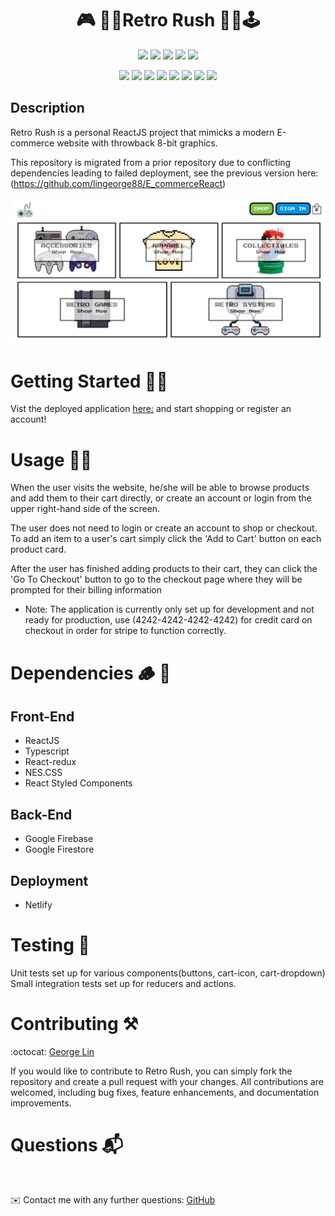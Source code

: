 <h1 align="center">🎮 👾🤖Retro Rush 🤖👾🕹️ </h1>

<p align="center">
    <img src="https://img.shields.io/github/repo-size/lingeorge88/8bitGamesV2" />
    <img src="https://img.shields.io/github/languages/top/lingeorge88/8bitGamesV2"  />
    <img src="https://img.shields.io/github/issues/lingeorge88/8bitGamesV2" />
    <img src="https://img.shields.io/github/last-commit/lingeorge88/8bitGamesV2" >
    <a href="https://github.com/lingeorge88/8bitGamesV2""><img src="https://img.shields.io/github/stars/lingeorge88/8bitGamesV2?style=social" target="_blank" /></a>
</p>


<p align="center">
    <img src="https://img.shields.io/badge/ReactJS-75D1FF"  />
    <img src="https://img.shields.io/badge/ReactTestingLibrary-green" />
    <img src="https://img.shields.io/badge/Typescript-blue" />
    <img src="https://img.shields.io/badge/ReactRedux-purple" />
    <img src="https://img.shields.io/badge/Nes.CSS-yellow" />
    <img src="https://img.shields.io/badge/Netlify-orange" />
    <img src="https://img.shields.io/badge/Stripe-violet" />
    <img src="https://img.shields.io/badge/ReduxPersist-pink" />

</p>


## Description
Retro Rush is a personal ReactJS project that mimicks a modern E-commerce website with throwback 8-bit graphics.  

This repository is migrated from a prior repository due to conflicting dependencies leading to failed deployment, see the previous version here: (https://github.com/lingeorge88/E_commerceReact)

![Screenshot](./src/assets/RetroRush.png)


# Getting Started 🛫🚀
Vist the deployed application [here:](https://retro-rush-38883.netlify.app/) and start shopping or register an account!

# Usage 🐱‍💻 
When the user visits the website, he/she will be able to browse products and add them to their cart directly, or create an account or login from the upper right-hand side of the screen.

The user does not need to login or create an account to shop or checkout. To add an item to a user's cart simply click the 'Add to Cart' button on each product card.

After the user has finished adding products to their cart, they can click the 'Go To Checkout' button to go to the checkout page where they will be prompted for their billing information

* Note: The application is currently only set up for development and not ready for production, use (4242-4242-4242-4242) for credit card on checkout in order for stripe to function correctly.

# Dependencies 🪵 🧱 

## Front-End
- ReactJS
- Typescript
- React-redux
- NES.CSS
- React Styled Components

## Back-End
- Google Firebase
- Google Firestore



## Deployment
- Netlify

# Testing 🧪 
Unit tests set up for various components(buttons, cart-icon, cart-dropdown)
Small integration tests set up for reducers and actions.
# Contributing ⚒️

:octocat: [George Lin](https://github.com/lingeorge88)

If you would like to contribute to Retro Rush, you can simply fork the repository and create a pull request with your changes. All contributions are welcomed, including bug fixes, feature enhancements, and documentation improvements.

# Questions 📬
<br>

✉️ Contact me with any further questions:  [GitHub](https://github.com/lingeorge88)